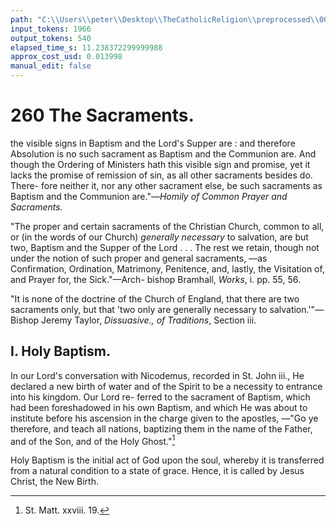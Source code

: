 ```yaml
---
path: "C:\\Users\\peter\\Desktop\\TheCatholicReligion\\preprocessed\\00277.jpg"
input_tokens: 1966
output_tokens: 540
elapsed_time_s: 11.238372299999988
approx_cost_usd: 0.013998
manual_edit: false
---
```

# 260 The Sacraments.

the visible signs in Baptism and the Lord's Supper are : and
therefore Absolution is no such sacrament as Baptism and
the Communion are. And though the Ordering of Ministers
hath this visible sign and promise, yet it lacks the promise of
remission of sin, as all other sacraments besides do. There-
fore neither it, nor any other sacrament else, be such
sacraments as Baptism and the Communion are."—*Homily
of Common Prayer and Sacraments.*

"The proper and certain sacraments of the Christian
Church, common to all, or (in the words of our Church)
*generally necessary* to salvation, are but two, Baptism and
the Supper of the Lord . . . The rest we retain, though
not under the notion of such proper and general sacraments,
—as Confirmation, Ordination, Matrimony, Penitence, and,
lastly, the Visitation of, and Prayer for, the Sick."—Arch-
bishop Bramhall, *Works*, i. pp. 55, 56.

"It is none of the doctrine of the Church of England, that
there are two sacraments only, but that 'two only are
generally necessary to salvation.'"—Bishop Jeremy Taylor,
*Dissuasive., of Traditions*, Section iii.

## I. Holy Baptism.

In our Lord's conversation with Nicodemus,
recorded in St. John iii., He declared a new
birth of water and of the Spirit to be a necessity
to entrance into his kingdom. Our Lord re-
ferred to the sacrament of Baptism, which had
been foreshadowed in his own Baptism, and
which He was about to institute before his
ascension in the charge given to the apostles,
—"Go ye therefore, and teach all nations,
baptizing them in the name of the Father, and
of the Son, and of the Holy Ghost."[^1]

Holy Baptism is the initial act of God upon
the soul, whereby it is transferred from a
natural condition to a state of grace. Hence,
it is called by Jesus Christ, the New Birth.

[^1]: St. Matt. xxviii. 19.